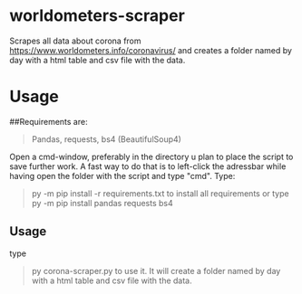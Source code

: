 # worldometers-scraper
 Scrapes all data about corona from https://www.worldometers.info/coronavirus/ and creates a folder named by day with a html table and csv file with the data.
 
# Usage

##Requirements are:
> Pandas, requests, bs4 (BeautifulSoup4)

Open a cmd-window, preferably in the directory u plan to place the script to save further work. A fast way to do that is to left-click the adressbar while having open the folder with the script and type "cmd". Type:
> py -m pip install -r requirements.txt
to install all requirements or type
> py -m pip install pandas requests bs4

## Usage
type
> py corona-scraper.py
to use it. It will create a folder named by day with a html table and csv file with the data.